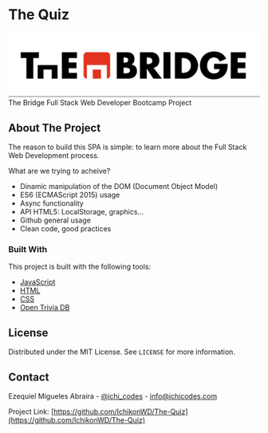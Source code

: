 # The Quiz
![logotipo de The Bridge](./assets/gitimages/the_bridge_logo.png "logotipo de The Bridge")
The Bridge Full Stack Web Developer Bootcamp Project

<!-- ABOUT THE PROJECT -->
## About The Project

The reason to build this SPA is simple: to learn more about the Full Stack Web Development process.

What are we trying to acheive?

* Dinamic manipulation of the DOM (Document Object Model)
* ES6 (ECMAScript 2015) usage
* Async functionality
* API HTML5: LocalStorage, graphics...
* Github general usage
* Clean code, good practices
### Built With

This project is built with the following tools:

* [JavaScript](https://developer.mozilla.org/es/docs/Web/JavaScript)
* [HTML](https://jquery.com)
* [CSS](https://laravel.com)
* [Open Trivia DB](https://opentdb.com/)

<!-- LICENSE -->
## License

Distributed under the MIT License. See `LICENSE` for more information.



<!-- CONTACT -->
## Contact

Ezequiel Migueles Abraira - [@ichi_codes](https://twitter.com/ichi_codes) - info@ichicodes.com

Project Link: [https://github.com/IchikonWD/The-Quiz](https://github.com/IchikonWD/The-Quiz)